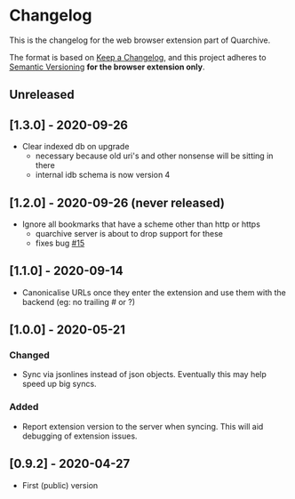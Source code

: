 # Changelog

This is the changelog for the web browser extension part of Quarchive.

The format is based on [Keep a
Changelog](https://keepachangelog.com/en/1.0.0/), and this project adheres to
[Semantic Versioning](https://semver.org/spec/v2.0.0.html) **for the browser
extension only**.

## Unreleased

## [1.3.0] - 2020-09-26

- Clear indexed db on upgrade
  - necessary because old uri's and other nonsense will be sitting in there
  - internal idb schema is now version 4

## [1.2.0] - 2020-09-26 (never released)

- Ignore all bookmarks that have a scheme other than http or https
  - quarchive server is about to drop support for these
  - fixes bug [#15](https://github.com/calpaterson/quarchive/issues/15)

## [1.1.0] - 2020-09-14

- Canonicalise URLs once they enter the extension and use them with the backend (eg: no trailing # or ?)

## [1.0.0] - 2020-05-21
### Changed

- Sync via jsonlines instead of json objects.  Eventually this may help speed up big syncs.

### Added

- Report extension version to the server when syncing.  This will aid debugging of extension issues.

## [0.9.2] - 2020-04-27

- First (public) version
